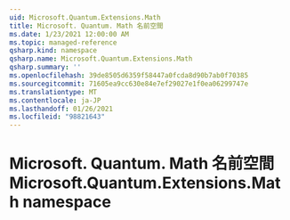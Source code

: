 ```yaml
---
uid: Microsoft.Quantum.Extensions.Math
title: Microsoft. Quantum. Math 名前空間
ms.date: 1/23/2021 12:00:00 AM
ms.topic: managed-reference
qsharp.kind: namespace
qsharp.name: Microsoft.Quantum.Extensions.Math
qsharp.summary: ''
ms.openlocfilehash: 39de8505d6359f58447a0fcda8d90b7ab0f70385
ms.sourcegitcommit: 71605ea9cc630e84e7ef29027e1f0ea06299747e
ms.translationtype: MT
ms.contentlocale: ja-JP
ms.lasthandoff: 01/26/2021
ms.locfileid: "98821643"
---
```

# <a name="microsoftquantumextensionsmath-namespace"></a><span data-ttu-id="0c4fb-102">Microsoft. Quantum. Math 名前空間</span><span class="sxs-lookup"><span data-stu-id="0c4fb-102">Microsoft.Quantum.Extensions.Math namespace</span></span>



